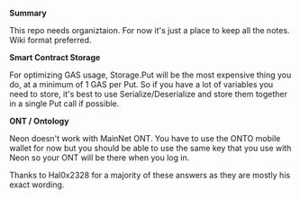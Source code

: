 

**Summary**

This repo needs organiztaion. For now it's just a place to keep all the notes. Wiki format preferred.


**Smart Contract Storage**

For optimizing GAS usage, Storage.Put will be the most expensive thing you do, at a minimum of 1 GAS per Put. So if you have a lot of variables you need to store, it's best to use Serialize/Deserialize and store them together in a single Put call if possible.


**ONT / Ontology**

Neon doesn't work with MainNet ONT. You have to use the ONTO mobile wallet for now but you should be able to use the same key that you use with Neon so your ONT will be there when you log in.




Thanks to Hal0x2328 for a majority of these answers as they are mostly his exact wording.
